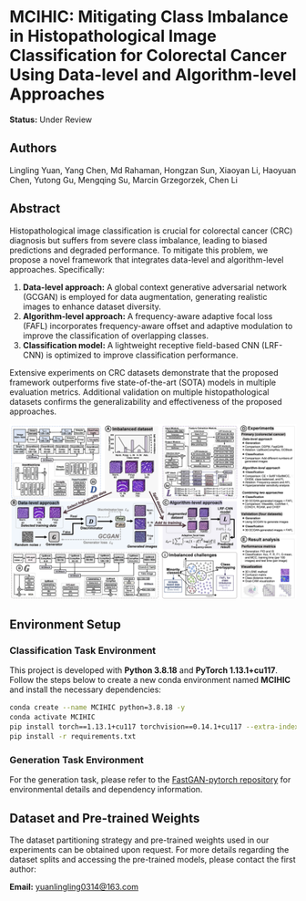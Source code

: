 # MCIHIC: Mitigating Class Imbalance in Histopathological Image Classification for Colorectal Cancer Using Data-level and Algorithm-level Approaches

**Status:** Under Review



## Authors

Lingling Yuan, Yang Chen, Md Rahaman, Hongzan Sun, Xiaoyan Li, Haoyuan Chen, Yutong Gu, Mengqing Su, Marcin Grzegorzek, Chen Li



## Abstract

Histopathological image classification is crucial for colorectal cancer (CRC) diagnosis but suffers from severe class imbalance, leading to biased predictions and degraded performance. To mitigate this problem, we propose a novel framework that integrates data-level and algorithm-level approaches. Specifically:  
1. **Data-level approach:** A global context generative adversarial network (GCGAN) is employed for data augmentation, generating realistic images to enhance dataset diversity.  
2. **Algorithm-level approach:** A frequency-aware adaptive focal loss (FAFL) incorporates frequency-aware offset and adaptive modulation to improve the classification of overlapping classes.  
3. **Classification model:** A lightweight receptive field-based CNN (LRF-CNN) is optimized to improve classification performance.

Extensive experiments on CRC datasets demonstrate that the proposed framework outperforms five state-of-the-art (SOTA) models in multiple evaluation metrics. Additional validation on multiple histopathological datasets confirms the generalizability and effectiveness of the proposed approaches.


  
![Overview](Fig-overview.png)



## Environment Setup

### Classification Task Environment


This project is developed with **Python 3.8.18** and **PyTorch 1.13.1+cu117**. Follow the steps below to create a new conda environment named **MCIHIC** and install the necessary dependencies:

```bash
conda create --name MCIHIC python=3.8.18 -y
conda activate MCIHIC
pip install torch==1.13.1+cu117 torchvision==0.14.1+cu117 --extra-index-url https://download.pytorch.org/whl/cu117
pip install -r requirements.txt
 ``` 


### Generation Task Environment

For the generation task, please refer to the [FastGAN-pytorch repository](https://github.com/odegeasslbc/FastGAN-pytorch) for environmental details and dependency information.



## Dataset and Pre-trained Weights

The dataset partitioning strategy and pre-trained weights used in our experiments can be obtained upon request. For more details regarding the dataset splits and accessing the pre-trained models, please contact the first author:

**Email:** [yuanlingling0314@163.com](mailto:yuanlingling0314@163.com)



